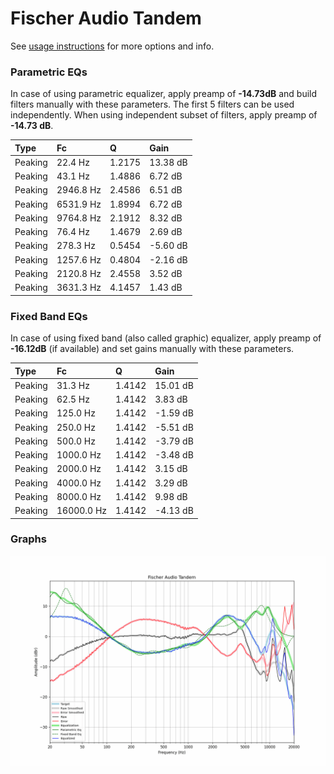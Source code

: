 # Fischer Audio Tandem
See [usage instructions](https://github.com/jaakkopasanen/AutoEq#usage) for more options and info.

### Parametric EQs
In case of using parametric equalizer, apply preamp of **-14.73dB** and build filters manually
with these parameters. The first 5 filters can be used independently.
When using independent subset of filters, apply preamp of **-14.73 dB**.

| Type    | Fc        |      Q | Gain     |
|:--------|:----------|:-------|:---------|
| Peaking | 22.4 Hz   | 1.2175 | 13.38 dB |
| Peaking | 43.1 Hz   | 1.4886 | 6.72 dB  |
| Peaking | 2946.8 Hz | 2.4586 | 6.51 dB  |
| Peaking | 6531.9 Hz | 1.8994 | 6.72 dB  |
| Peaking | 9764.8 Hz | 2.1912 | 8.32 dB  |
| Peaking | 76.4 Hz   | 1.4679 | 2.69 dB  |
| Peaking | 278.3 Hz  | 0.5454 | -5.60 dB |
| Peaking | 1257.6 Hz | 0.4804 | -2.16 dB |
| Peaking | 2120.8 Hz | 2.4558 | 3.52 dB  |
| Peaking | 3631.3 Hz | 4.1457 | 1.43 dB  |

### Fixed Band EQs
In case of using fixed band (also called graphic) equalizer, apply preamp of **-16.12dB**
(if available) and set gains manually with these parameters.

| Type    | Fc         |      Q | Gain     |
|:--------|:-----------|:-------|:---------|
| Peaking | 31.3 Hz    | 1.4142 | 15.01 dB |
| Peaking | 62.5 Hz    | 1.4142 | 3.83 dB  |
| Peaking | 125.0 Hz   | 1.4142 | -1.59 dB |
| Peaking | 250.0 Hz   | 1.4142 | -5.51 dB |
| Peaking | 500.0 Hz   | 1.4142 | -3.79 dB |
| Peaking | 1000.0 Hz  | 1.4142 | -3.48 dB |
| Peaking | 2000.0 Hz  | 1.4142 | 3.15 dB  |
| Peaking | 4000.0 Hz  | 1.4142 | 3.29 dB  |
| Peaking | 8000.0 Hz  | 1.4142 | 9.98 dB  |
| Peaking | 16000.0 Hz | 1.4142 | -4.13 dB |

### Graphs
![](./Fischer%20Audio%20Tandem.png)